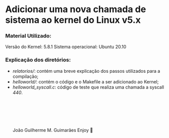 # Adicionar uma nova chamada de sistema ao kernel do Linux v5.x

### Material Utilizado:

Versão do Kernel: 5.8.1
Sistema operacional: Ubuntu 20.10

### Explicação dos diretórios:

 - *relatorios/*: contém uma breve explicação dos passos utilizados para a compilação;
 - *helloworld/*: contém o código e o Makefile a ser adicionado ao Kernel;
 - *helloworld_syscall.c*: código de teste que realiza uma chamada a syscall *440*.
\
\
\
\
\
\
\
João Guilherme M. Guimarães
Enjoy 🤫
